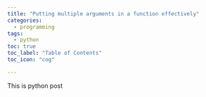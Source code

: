 ```yaml
---
title: "Putting multiple arguments in a function effectively"
categories:
  - programming
tags:
  - python
toc: true
toc_label: "Table of Contents"
toc_icon: "cog"

---
```

This is python post
